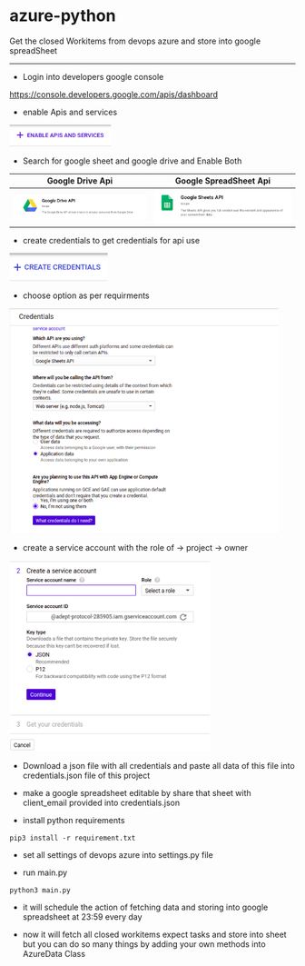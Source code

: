 # azure-python

Get the closed Workitems from devops azure and store into google spreadSheet

-----------------------------

- Login into developers google console

https://console.developers.google.com/apis/dashboard

- enable Apis and services 

![](img/enable_api_service_img.png)

- Search for google sheet and google drive and Enable Both

| Google Drive Api| Google SpreadSheet Api|
|------------|-------------|
| ![](img/drive_api.png) | ![](img/sheet_api.png) |


- create credentials to get credentials for api use 

![](img/create_c.png)

- choose option as per requirments
 
![](img/cread_d.png)

- create a service account with the role of -> project -> owner

![](img/c_service_A.png)

- Download a json file with all credentials and paste all data of this file into credentials.json file of this project

- make a google spreadsheet editable by share that sheet with client_email provided into  credentials.json

- install python requirements
```
pip3 install -r requirement.txt                   
```

- set all settings of devops azure into settings.py file

- run main.py
```
python3 main.py
```

- it will schedule the action of fetching data and storing into google spreadsheet at 23:59 every day

- now it will fetch all closed workitems expect tasks and store into sheet but you can do so many things by adding your own methods into AzureData Class
